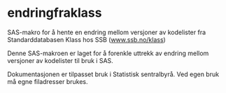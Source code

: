 # endringfraklass
SAS-makro for å hente en endring mellom versjoner av kodelister fra Standarddatabasen Klass hos SSB (www.ssb.no/klass)

Denne SAS-makroen er laget for å forenkle uttrekk av endring mellom versjoner av kodelister til bruk i SAS.

Dokumentasjonen er tilpasset bruk i Statistisk sentralbyrå. Ved egen bruk må egne filadresser brukes.
